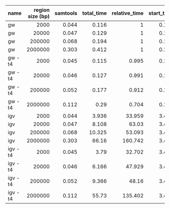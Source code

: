 | name    |   region size (bp) |   samtools |   total_time |   relative_time |   start_time |   render |   relative_render_time |   total_mem |   start_mem |   relative_mem |
|:--------|-------------------:|-----------:|-------------:|----------------:|-------------:|---------:|-----------------------:|------------:|------------:|---------------:|
| gw      |               2000 |      0.044 |        0.116 |           1     |        0.105 |    0.011 |                  1     |       0.086 |       0.086 |          1     |
| gw      |              20000 |      0.047 |        0.129 |           1     |        0.105 |    0.023 |                  1     |       0.087 |       0.086 |          1     |
| gw      |             200000 |      0.068 |        0.194 |           1     |        0.105 |    0.089 |                  1     |       0.093 |       0.086 |          1     |
| gw      |            2000000 |      0.303 |        0.412 |           1     |        0.105 |    0.306 |                  1     |       0.122 |       0.086 |          1     |
| gw -t4  |               2000 |      0.045 |        0.115 |           0.995 |        0.105 |    0.01  |                  0.946 |       0.09  |       0.086 |          1.043 |
| gw -t4  |              20000 |      0.046 |        0.127 |           0.991 |        0.105 |    0.022 |                  0.95  |       0.092 |       0.086 |          1.061 |
| gw -t4  |             200000 |      0.052 |        0.177 |           0.912 |        0.105 |    0.072 |                  0.807 |       0.114 |       0.086 |          1.23  |
| gw -t4  |            2000000 |      0.112 |        0.29  |           0.704 |        0.105 |    0.185 |                  0.603 |       0.223 |       0.086 |          1.82  |
| igv     |               2000 |      0.044 |        3.936 |          33.959 |        3.441 |    0.495 |                 46.79  |       0.423 |       0.26  |          4.914 |
| igv     |              20000 |      0.047 |        8.108 |          63.03  |        3.441 |    4.668 |                200.105 |       0.575 |       0.26  |          6.639 |
| igv     |             200000 |      0.068 |       10.325 |          53.093 |        3.441 |    6.884 |                 77.22  |       0.869 |       0.26  |          9.382 |
| igv     |            2000000 |      0.303 |       66.16  |         160.742 |        3.441 |   62.719 |                204.781 |       5.794 |       0.26  |         47.337 |
| igv -t4 |               2000 |      0.045 |        3.79  |          32.702 |        3.441 |    0.35  |                 33.026 |       0.353 |       0.26  |          4.098 |
| igv -t4 |              20000 |      0.046 |        6.166 |          47.929 |        3.441 |    2.725 |                116.825 |       0.579 |       0.26  |          6.679 |
| igv -t4 |             200000 |      0.052 |        9.366 |          48.16  |        3.441 |    5.925 |                 66.459 |       1.144 |       0.26  |         12.352 |
| igv -t4 |            2000000 |      0.112 |       55.73  |         135.402 |        3.441 |   52.289 |                170.727 |       6.447 |       0.26  |         52.674 |